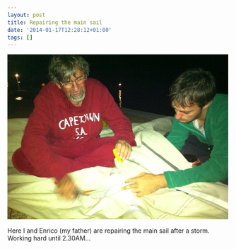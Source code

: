 ```yaml
---
layout: post
title: Repairing the main sail
date: '2014-01-17T12:28:12+01:00'
tags: []
---
```

![Repairing the main sail](/files/tumblr_mzjmizONHW1tq106bo1_500.jpg)

Here I and Enrico (my father) are repairing the main sail after a storm. Working hard until 2.30AM…

